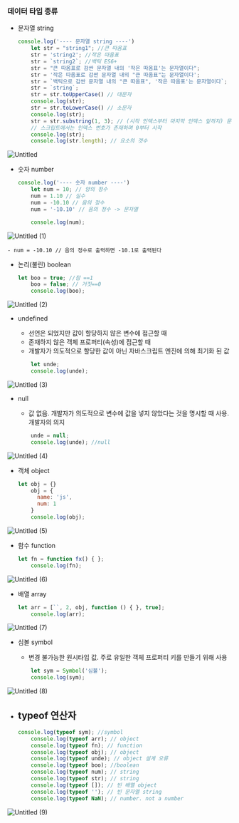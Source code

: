 ### 데이터 타입 종류

- 문자열 string
    
    ```jsx
    console.log('---- 문자열 string ----')
        let str = "string1"; //큰 따옴표
        str = 'string2'; //작은 따옴표
        str = `string2`; //백틱 ES6+
        str = "큰 따옴표로 감싼 문자열 내의 '작은 따옴표'는 문자열이다";
        str = '작은 따옴표로 감싼 문자열 내의 "큰 따옴표"는 문자열이다';
        str = `백틱으로 감싼 문자열 내의 "큰 따옴표", '작은 따옴표'는 문자열이다`;
        str = `string`;
        str = str.toUpperCase() // 대문자
        console.log(str);
        str = str.toLowerCase() // 소문자
        console.log(str);
        str = str.substring(1, 3); // (시작 인덱스부터 마지막 인덱스 앞까지) 문자열 구분
        // 스크립트에서는 인덱스 번호가 존재하며 0부터 시작
        console.log(str);
        console.log(str.length); // 요소의 갯수
    ```
    

![Untitled](https://github.com/mjkkcalb/JavaScript_study/assets/142865257/ac2efde2-a861-49c3-aba5-e7537cac5ebb)
    
- 숫자 number
    
    ```jsx
    console.log('---- 숫자 number ----')
        let num = 10; // 양의 정수
        num = 1.10 // 실수
        num = -10.10 // 음의 정수
        num = '-10.10' // 음의 정수 -> 문자열
    
        console.log(num);
    ```
    
![Untitled (1)](https://github.com/mjkkcalb/JavaScript_study/assets/142865257/dd7fb117-3950-4299-bcbf-1fe16b39ef0d)
    
    - num = -10.10 // 음의 정수로 출력하면 -10.1로 출력된다
- 논리(불린) boolean
    
    ```jsx
    let boo = true; //참 ==1
        boo = false; // 거짓==0
        console.log(boo);
    ```
    
![Untitled (2)](https://github.com/mjkkcalb/JavaScript_study/assets/142865257/282e4d02-2b3f-4b4c-85c4-e163e10712be)
    
- undefined
    - 선언은 되었지만 값이 할당하지 않은 변수에 접근할 때
    - 존재하지 않은 객체 프로퍼티(속성)에 접근할 때
    - 개발자가 의도적으로 할당한 값이 아닌 자바스크립트 엔진에 의해 최기화 된 값
    
    ```jsx
        let unde;
        console.log(unde);
    ```
    
![Untitled (3)](https://github.com/mjkkcalb/JavaScript_study/assets/142865257/6e9e4b64-6a0b-416c-9b2a-0bb7f90d8590)
    
- null
    - 값 없음. 개발자가 의도적으로 변수에 값을 넣지 않았다는 것을 명시할 때 사용. 개발자의 의지
    
    ```jsx
        unde = null;
        console.log(unde); //null
    ```
    
![Untitled (4)](https://github.com/mjkkcalb/JavaScript_study/assets/142865257/4bd39947-da0f-4c83-bcd3-d9745146340a)
    
- 객체 object
    
    ```jsx
    let obj = {}
        obj = {
          name: 'js',
          num: 1
        }
        console.log(obj);
    ```
    

![Untitled (5)](https://github.com/mjkkcalb/JavaScript_study/assets/142865257/878e95ae-3bf9-44de-a96b-d3ff032fed55)

- 함수 function
    
    ```jsx
    let fn = function fx() { };
        console.log(fn);
    ```
    

![Untitled (6)](https://github.com/mjkkcalb/JavaScript_study/assets/142865257/eae25869-f73d-4fda-8845-05787828b765)
    
- 배열 array
    
    ```jsx
    let arr = [``, 2, obj, function () { }, true];
        console.log(arr);
    ```
    

![Untitled (7)](https://github.com/mjkkcalb/JavaScript_study/assets/142865257/dfd4a08a-6c93-4e14-a1a4-8440c8a24c4d)
    
- 심볼 symbol
    - 변경 불가능한 원시타입 값. 주로 유일한 객체 프로퍼티 키를 만들기 위해 사용
    
    ```jsx
        let sym = Symbol('심볼');
        console.log(sym);
    ```
    

![Untitled (8)](https://github.com/mjkkcalb/JavaScript_study/assets/142865257/83ee1720-819d-4752-ac91-ddab4e15fae7)
    
- typeof 연산자
    - 
    
    ```jsx
    console.log(typeof sym); //symbol
        console.log(typeof arr); // object
        console.log(typeof fn); // function
        console.log(typeof obj); // object
        console.log(typeof unde); // object 설계 오류
        console.log(typeof boo); //boolean
        console.log(typeof num); // string
        console.log(typeof str); // string
        console.log(typeof []); // 빈 배열 object
        console.log(typeof ''); // 빈 문자열 string
        console.log(typeof NaN); // number. not a number
    ```
 
![Untitled (9)](https://github.com/mjkkcalb/JavaScript_study/assets/142865257/b3009e41-0cd2-4c2f-85a0-1005fccc5ae4)






